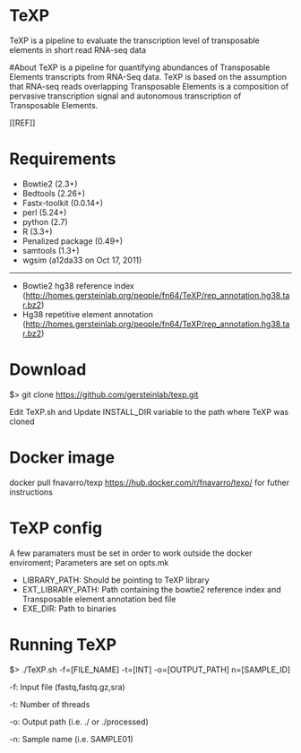 # TeXP
TeXP is a pipeline to evaluate the transcription level of transposable elements in short read RNA-seq data

#About
TeXP is a pipeline for quantifying abundances of Transposable Elements transcripts from RNA-Seq data. TeXP is based on the assumption that RNA-seq reads overlapping Transposable Elements is a composition of pervasive transcription signal and autonomous transcription of Transposable Elements.

[[REF]]

# Requirements
 - Bowtie2 (2.3+)
 - Bedtools (2.26+)
 - Fastx-toolkit (0.0.14+)
 - perl (5.24+)
 - python (2.7)
 - R (3.3+)
  - Penalized package (0.49+)
 - samtools (1.3+)
 - wgsim (a12da33 on Oct 17, 2011)
---
 - Bowtie2 hg38 reference index (http://homes.gersteinlab.org/people/fn64/TeXP/rep_annotation.hg38.tar.bz2)
 - Hg38 repetitive element annotation (http://homes.gersteinlab.org/people/fn64/TeXP/rep_annotation.hg38.tar.bz2)
 
# Download
 $> git clone https://github.com/gersteinlab/texp.git

 Edit TeXP.sh and Update INSTALL_DIR variable to the path where TeXP was cloned 

# Docker image
docker pull fnavarro/texp
https://hub.docker.com/r/fnavarro/texp/ for futher instructions

# TeXP config
 A few paramaters must be set in order to work outside the docker enviroment; Parameters are set on opts.mk

 - LIBRARY_PATH: Should be pointing to TeXP library
 - EXT_LIBRARY_PATH: Path containing the bowtie2 reference index and Transposable element annotation bed file
 - EXE_DIR: Path to binaries


# Running TeXP
 $> ./TeXP.sh -f=[FILE_NAME] -t=[INT] -o=[OUTPUT_PATH] n=[SAMPLE_ID]

 -f: Input file (fastq,fastq.gz,sra)

 -t: Number of threads

 -o: Output path (i.e. ./ or ./processed)

 -n: Sample name (i.e. SAMPLE01)
